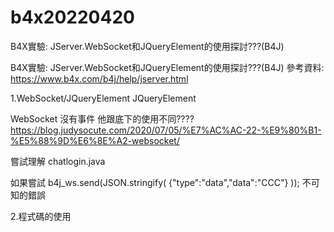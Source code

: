 # b4x20220420
B4X實驗: JServer.WebSocket和JQueryElement的使用探討???(B4J)

B4X實驗: JServer.WebSocket和JQueryElement的使用探討???(B4J)
參考資料:
https://www.b4x.com/b4j/help/jserver.html


1.WebSocket/JQueryElement
JQueryElement



WebSocket 沒有事件
他跟底下的使用不同????
https://blog.judysocute.com/2020/07/05/%E7%AC%AC-22-%E9%80%B1-%E5%88%9D%E6%8E%A2-websocket/

嘗試理解
chatlogin.java

如果嘗試
b4j_ws.send(JSON.stringify( {"type":"data","data":"CCC"} ));
不可知的錯誤




2.程式碼的使用

